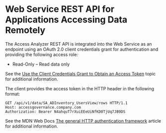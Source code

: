 # Web Service REST API for Applications Accessing Data Remotely

The Access Analyzer REST API is integrated into the Web Service as an endpoint using an OAuth 2.0
client credentials grant for authentication and providing the following access role:

- Read-Only – Read data only

See the [Use the Client Credentials Grant to Obtain an Access Token](/docs/accessanalyzer/12.0/administration/settings/access/restapi/obtaintoken.md) topic for
additional information.

The client provides the access token in the HTTP header in the following format:

```
GET /api/v1/data/SA_ADInventory_UsersView/rows HTTP/1.1
Host: accessgovernance.company.com 
Authorization: Bearer N4ahquT7rXuiEEeUiNfKD0TjUq7JB9DS
```

See the MDN Web Docs
[The general HTTP authentication framework](https://developer.mozilla.org/en-US/docs/Web/HTTP/Authentication)
article for additional information.
